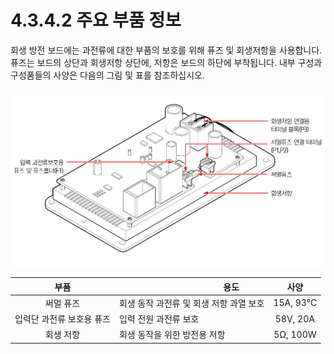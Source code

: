 ﻿# 4.3.4.2 주요 부품 정보

회생 방전 보드에는 과전류에 대한 부품의 보호를 위해 퓨즈 및 회생저항을 사용합니다. 퓨즈는 보드의 상단과 회생저항 상단에, 저항은 보드의 하단에 부착됩니다. 내부 구성과 구성품들의 사양은 다음의 그림 및 표를 참조하십시오.

![그림 39 회생 방전 모듈](../../../_assets/image120.png)

|     **부품**     | 　　　　　　　　　**용도**         |  **사양**  |
| :------------: | ----------------------- | :------: |
|      써멀 퓨즈     | 회생 동작 과전류 및 회생 저항 과열 보호 | 15A, 93℃ |
| 입력단 과전류 보호용 퓨즈 | 입력 전원 과전류 보호            | 58V, 20A |
|      회생 저항     | 회생 동작을 위한 방전용 저항        | 5Ω, 100W |

